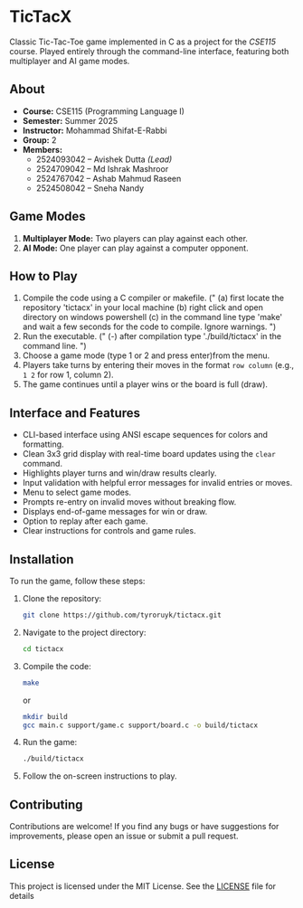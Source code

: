 # TicTacX

Classic Tic-Tac-Toe game implemented in C as a project for the _CSE115_ course. Played entirely through the command-line interface, featuring both multiplayer and AI game modes.

## About

- **Course:** CSE115 (Programming Language I)
- **Semester:** Summer 2025
- **Instructor:** Mohammad Shifat-E-Rabbi
- **Group:** 2
- **Members:**
  - 2524093042 – Avishek Dutta _(Lead)_
  - 2524709042 – Md Ishrak Mashroor
  - 2524767042 – Ashab Mahmud Raseen
  - 2524508042 – Sneha Nandy

## Game Modes

1. **Multiplayer Mode:** Two players can play against each other.
2. **AI Mode:** One player can play against a computer opponent.

## How to Play

1. Compile the code using a C compiler or makefile.
   ("
   (a) first locate the repository 'tictacx' in your local machine
   (b) right click and open directory on windows powershell
   (c) in the command line type 'make' and wait a few seconds for the code to compile. Ignore warnings.
   ")
2. Run the executable.
   ("
   (-) after compilation type './build/tictacx' in the command line.
   ")
3. Choose a game mode (type 1 or 2 and press enter)from the menu.
4. Players take turns by entering their moves in the format `row column` (e.g., `1 2` for row 1, column 2).
5. The game continues until a player wins or the board is full (draw).

## Interface and Features

- CLI-based interface using ANSI escape sequences for colors and formatting.
- Clean 3x3 grid display with real-time board updates using the `clear` command.
- Highlights player turns and win/draw results clearly.
- Input validation with helpful error messages for invalid entries or moves.
- Menu to select game modes.
- Prompts re-entry on invalid moves without breaking flow.
- Displays end-of-game messages for win or draw.
- Option to replay after each game.
- Clear instructions for controls and game rules.

## Installation

To run the game, follow these steps:

1. Clone the repository:
   ```bash
   git clone https://github.com/tyroruyk/tictacx.git
   ```
2. Navigate to the project directory:
   ```bash
   cd tictacx
   ```
3. Compile the code:
   ```bash
   make
   ```
   or
   ```bash
   mkdir build
   gcc main.c support/game.c support/board.c -o build/tictacx
   ```
4. Run the game:
   ```bash
   ./build/tictacx
   ```
5. Follow the on-screen instructions to play.

## Contributing

Contributions are welcome! If you find any bugs or have suggestions for improvements, please open an issue or submit a pull request.

## License

This project is licensed under the MIT License. See the [LICENSE](LICENSE) file for details
